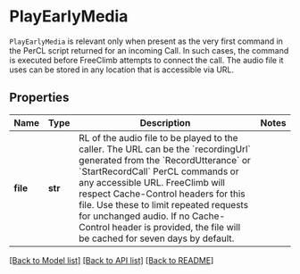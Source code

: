 # PlayEarlyMedia

`PlayEarlyMedia` is relevant only when present as the very first command in the PerCL script returned for an incoming Call. In such cases, the command is executed before FreeClimb attempts to connect the call. The audio file it uses can be stored in any location that is accessible via URL.
## Properties
Name | Type | Description | Notes
------------ | ------------- | ------------- | -------------
**file** | **str** | RL of the audio file to be played to the caller. The URL can be the &#x60;recordingUrl&#x60; generated from the &#x60;RecordUtterance&#x60; or &#x60;StartRecordCall&#x60; PerCL commands or any accessible URL. FreeClimb will respect Cache-Control headers for this file. Use these to limit repeated requests for unchanged audio. If no Cache-Control header is provided, the file will be cached for seven days by default. | 

[[Back to Model list]](../README.md#documentation-for-models) [[Back to API list]](../README.md#documentation-for-api-endpoints) [[Back to README]](../README.md)


